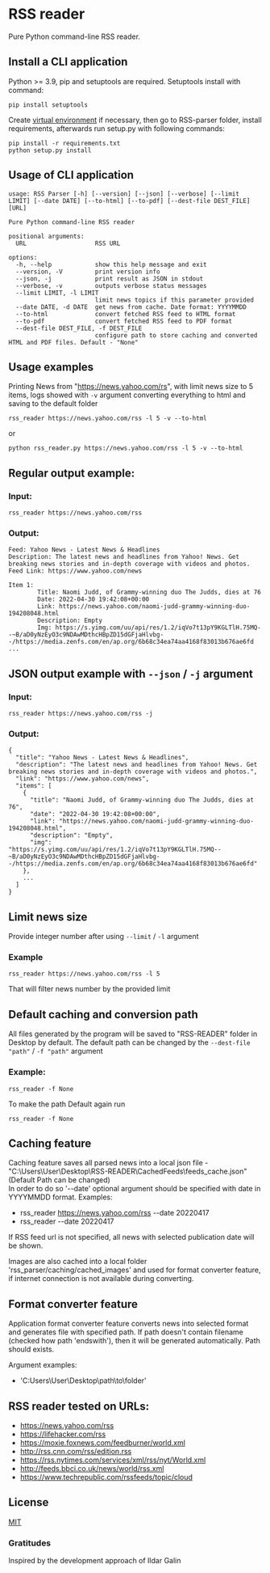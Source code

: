 # RSS reader

Pure Python command-line RSS reader.

## Install a CLI application

Python >= 3.9, pip and setuptools are required. Setuptools install with command:
```
pip install setuptools
```
Create [virtual environment](https://docs.python.org/3/library/venv.html) if necessary, then go to RSS-parser folder,
install requirements, afterwards run setup.py with following commands:
```
pip install -r requirements.txt
python setup.py install
```

## Usage of CLI application

```
usage: RSS Parser [-h] [--version] [--json] [--verbose] [--limit LIMIT] [--date DATE] [--to-html] [--to-pdf] [--dest-file DEST_FILE] [URL]

Pure Python command-line RSS reader

positional arguments:
  URL                   RSS URL

options:
  -h, --help            show this help message and exit
  --version, -V         print version info
  --json, -j            print result as JSON in stdout
  --verbose, -v         outputs verbose status messages
  --limit LIMIT, -l LIMIT
                        limit news topics if this parameter provided
  --date DATE, -d DATE  get news from cache. Date format: YYYYMMDD
  --to-html             convert fetched RSS feed to HTML format
  --to-pdf              convert fetched RSS feed to PDF format
  --dest-file DEST_FILE, -f DEST_FILE
                        configure path to store caching and converted HTML and PDF files. Default - "None"
```

## Usage examples
Printing News from "https://news.yahoo.com/rs", with limit news size to 5 items, logs showed with `-v` argument
converting everything to html and saving to the default folder
```
rss_reader https://news.yahoo.com/rss -l 5 -v --to-html
```
or 
```
python rss_reader.py https://news.yahoo.com/rss -l 5 -v --to-html
```

## Regular output example:
### Input:
```
rss_reader https://news.yahoo.com/rss
```
### Output:
```shell
Feed: Yahoo News - Latest News & Headlines
Description: The latest news and headlines from Yahoo! News. Get breaking news stories and in-depth coverage with videos and photos.
Feed Link: https://www.yahoo.com/news

Item 1:
        Title: Naomi Judd, of Grammy-winning duo The Judds, dies at 76
        Date: 2022-04-30 19:42:08+00:00
        Link: https://news.yahoo.com/naomi-judd-grammy-winning-duo-194208048.html
        Description: Empty
        Img: https://s.yimg.com/uu/api/res/1.2/iqVo7t13pY9KGLTlH.75MQ--~B/aD0yNzEyO3c9NDAwMDthcHBpZD15dGFjaHlvbg--/https://media.zenfs.com/en/ap.org/6b68c34ea74aa4168f83013b676ae6fd
...
```

## JSON output example with `--json` / `-j` argument
### Input:
```
rss_reader https://news.yahoo.com/rss -j
```
### Output:
```
{
  "title": "Yahoo News - Latest News & Headlines",
  "description": "The latest news and headlines from Yahoo! News. Get breaking news stories and in-depth coverage with videos and photos.",
  "link": "https://www.yahoo.com/news",
  "items": [
    {
      "title": "Naomi Judd, of Grammy-winning duo The Judds, dies at 76",
      "date": "2022-04-30 19:42:08+00:00",
      "link": "https://news.yahoo.com/naomi-judd-grammy-winning-duo-194208048.html",
      "description": "Empty",
      "img": "https://s.yimg.com/uu/api/res/1.2/iqVo7t13pY9KGLTlH.75MQ--~B/aD0yNzEyO3c9NDAwMDthcHBpZD15dGFjaHlvbg--/https://media.zenfs.com/en/ap.org/6b68c34ea74aa4168f83013b676ae6fd"
    },
    ...
  ]
}

```

## Limit news size

Provide integer number after using `--limit` / `-l` argument 
### Example
```
rss_reader https://news.yahoo.com/rss -l 5
```
That will filter news number by the provided limit

## Default caching and conversion path
All files generated by the program will be saved to "RSS-READER" folder in Desktop by default. 
The default path can be changed by the `--dest-file "path"` / `-f "path"` argument  
### Example:
```shell
rss_reader -f None
```
To make the path Default again run
```shell
rss_reader -f None
```

## Caching feature
Caching feature saves all parsed news into a local json file -   
"C:\Users\User\Desktop\RSS-READER\CachedFeeds\feeds_cache.json" (Default Path can be changed)  
In order to do so  '--date' optional argument should be specified 
with date in YYYYMMDD format. Examples:

- rss_reader https://news.yahoo.com/rss --date 20220417
- rss_reader --date 20220417 

If RSS feed url is not specified, all news with selected publication date will be shown.

Images are also cached into a local folder 'rss_parser/caching/cached_images' and used for format converter feature,
if internet connection is not available during converting.


## Format converter feature
Application format converter feature converts news into selected format and generates file with specified path.
If path doesn't contain filename (checked how path 'endswith'), then it will be generated automatically. Path should exists.

Argument examples:

- 'C:Users\User\Desktop\path\to\folder'

## RSS reader tested on URLs:
- https://news.yahoo.com/rss
- https://lifehacker.com/rss
- https://moxie.foxnews.com/feedburner/world.xml
- http://rss.cnn.com/rss/edition.rss
- https://rss.nytimes.com/services/xml/rss/nyt/World.xml
- http://feeds.bbci.co.uk/news/world/rss.xml
- https://www.techrepublic.com/rssfeeds/topic/cloud

## License
[MIT](https://choosealicense.com/licenses/mit/)

### Gratitudes
Inspired by the development approach of Ildar Galin

